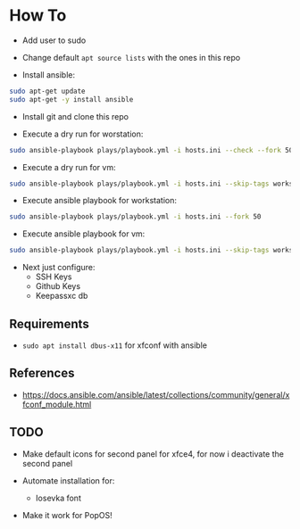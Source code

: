 # How To

- Add user to sudo

- Change default `apt source lists` with the ones in this repo

- Install ansible:

```bash
sudo apt-get update
sudo apt-get -y install ansible
```

- Install git and clone this repo


- Execute a dry run for worstation:

```bash
sudo ansible-playbook plays/playbook.yml -i hosts.ini --check --fork 50
```

- Execute a dry run for vm:

```bash
sudo ansible-playbook plays/playbook.yml -i hosts.ini --skip-tags workstation --check --fork 50
```

- Execute ansible playbook for workstation:

```bash
sudo ansible-playbook plays/playbook.yml -i hosts.ini --fork 50
```

- Execute ansible playbook for vm:

```bash
sudo ansible-playbook plays/playbook.yml -i hosts.ini --skip-tags workstation --fork 50
```


- Next just configure:
	- SSH Keys
	- Github Keys
	- Keepassxc db

## Requirements

- `sudo apt install dbus-x11` for xfconf with ansible

## References

- https://docs.ansible.com/ansible/latest/collections/community/general/xfconf_module.html

## TODO

- Make default icons for second panel for xfce4, for now i deactivate the second panel

- Automate installation for:
	- Iosevka font

- Make it work for PopOS!